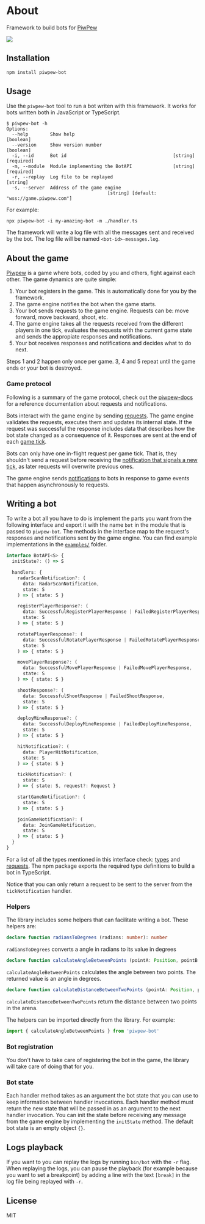 # About

Framework to build bots for [PiwPew](https://www.piwpew.com)

![](./assets/bots.gif)

## Installation

```bash
npm install piwpew-bot
```

## Usage

Use the `piwpew-bot` tool to run a bot writen with this framework. It works for bots written both in JavaScript or TypeScript.

```shell
$ piwpew-bot -h
Options:
  --help        Show help                                              [boolean]
  --version     Show version number                                    [boolean]
  -i, --id      Bot id                                       [string] [required]
  -m, --module  Module implementing the BotAPI               [string] [required]
  -r, --replay  Log file to be replayed                                 [string]
  -s, --server  Address of the game engine
                                     [string] [default: "wss://game.piwpew.com"]

```

For example:

```shell
npx piwpew-bot -i my-amazing-bot -m ./handler.ts
```

The framework will write a log file with all the messages sent and received by the bot. The log file will be named `<bot-id>-messages.log`.

## About the game

[Piwpew](https://www.piwpew.com) is a game where bots, coded by you and others, fight against each other. The game dynamics are quite simple:

1. Your bot registers in the game. This is automatically done for you by the framework.
2. The game engine notifies the bot when the game starts.
3. Your bot sends requests to the game engine. Requests can be: move forward, move backward, shoot, etc.
4. The game engine takes all the requests received from the different players in one tick, evaluates the requests with the current game state and sends the appropiate responses and notifications.
5. Your bot receives responses and notifications and decides what to do next.

Steps 1 and 2 happen only once per game. 3, 4 and 5 repeat until the game ends or your bot is destroyed.

### Game protocol

Following is a summary of the game protocol, check out the [piwpew-docs](https://github.com/madtrick/piwpew-docs) for a reference documentation about requests and notifications.

Bots interact with the game engine by sending [requests](https://github.com/madtrick/piwpew-docs/blob/master/README.md#requests). The game engine validates the requests, executes them and updates its internal state. If the request was successful the response includes data that describes how the bot state changed as a consequence of it. Responses are sent at the end of each [game tick](https://github.com/madtrick/piwpew-docs/blob/master/README.md#game-ticks).

Bots can only have one in-flight request per game tick. That is, they shouldn't send a request before receiving the [notification that signals a new tick](https://github.com/madtrick/piwpew-docs#tick), as later requests will overwrite previous ones.

The game engine sends [notifications](https://github.com/madtrick/piwpew-docs/blob/master/README.md#notifications) to bots in response to game events that happen asynchronously to requests.

## Writing a bot

To write a bot all you have to do is implement the parts you want from the following interface and export it with the name `bot` in the module that is passed to `piwpew-bot`. The methods in the interface map to the request's responses and notifications sent by the game engine. You can find example implementations in the [`examples/`](examples/) folder.



```typescript
interface BotAPI<S> {
  initState?: () => S

  handlers: {
    radarScanNotification?: (
      data: RadarScanNotification,
      state: S
    ) => { state: S }

    registerPlayerResponse?: (
      data: SuccessfulRegisterPlayerResponse | FailedRegisterPlayerResponse,
      state: S
    ) => { state: S }

    rotatePlayerResponse?: (
      data: SuccessfulRotatePlayerResponse | FailedRotatePlayerResponse,
      state: S
    ) => { state: S }

    movePlayerResponse?: (
      data: SuccessfulMovePlayerResponse | FailedMovePlayerResponse,
      state: S
    ) => { state: S }

    shootResponse?: (
      data: SuccessfulShootResponse | FailedShootResponse,
      state: S
    ) => { state: S }

    deployMineResponse?: (
      data: SuccessfulDeployMineResponse | FailedDeployMineResponse,
      state: S
    ) => { state: S }

    hitNotification?: (
      data: PlayerHitNotification,
      state: S
    ) => { state: S }

    tickNotification?: (
      state: S
    ) => { state: S, request?: Request }

    startGameNotification?: (
      state: S
    ) => { state: S }

    joinGameNotification?: (
      data: JoinGameNotification,
      state: S
    ) => { state: S }
  }
}

```

For a list of all the types mentioned in this interface check: [types](./src/types.ts) and [requests](./src/requests.ts). The npm package exports the required type definitions to build a bot in TypeScript.

Notice that you can only return a request to be sent to the server from the `tickNotification` handler.

### Helpers

The library includes some helpers that can facilitate writing a bot. These helpers are:

```typescript
declare function radiansToDegrees (radians: number): number
```

`radiansToDegrees` converts a angle in radians to its value in degrees

```typescript
declare function calculateAngleBetweenPoints (pointA: Position, pointB: Position): number
```

`calculateAngleBetweenPoints` calculates the angle between two points. The returned value is an angle in degrees.

```typescript
declare function calculateDistanceBetweenTwoPoints (pointA: Position, pointB: Position): number
```

`calculateDistanceBetweenTwoPoints` return the distance between two points in the arena.

The helpers can be imported directly from the library. For example:

```typescript
import { calculateAngleBetweenPoints } from 'piwpew-bot'
```

### Bot registration

You don't have to take care of registering the bot in the game, the library will take care of doing that for you.

### Bot state

Each handler method takes as an argument the bot state that you can use to keep information between handler invocations.  Each handler method must return the new state that will be passed in as an argument to the next handler invocation. You can init the state before receiving any message from the game engine by implementing the `initState` method. The default bot state is an empty object `{}`.

## Logs playback

If you want to you can replay the logs by running `bin/bot` with the `-r` flag. When replaying the logs, you can pause the playback (for example because you want to set a breakpoint) by adding a line with the text `[break]` in the log file being replayed with `-r`.

## License

MIT

